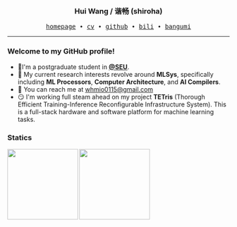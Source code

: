 <h3 align="center"> Hui Wang / 谐畅 (shiroha) </h3>


<p align="center">
  <samp>
    <a href="https://www.挂掉了.top/">homepage</a> ∙
    <a href="https://www.挂掉了.top/">cv</a> ∙ 
    <a href="https://github.com/shirohasuki/">github</a> ∙ 
    <a href="https://space.bilibili.com/200359295">bili</a> ∙ 
    <a href="https://bgm.tv/user/437227">bangumi</a>
  </samp>
</p>

---

### Welcome to my GitHub profile!

+ :school:I'm a postgraduate student in [**@SEU**](https://ic.seu.edu.cn/).
+ :telescope: My current research interests revolve around **MLSys**, specifically including **ML Processors**, **Computer Architecture**, and **AI Compilers**.
+ :e-mail: You can reach me at whmio0115@gmail.com
+ :smirk: I'm working full steam ahead on my project **TETris** (Thorough Efficient Training-Inference Reconfigurable Infrastructure System). This is a full-stack hardware and software platform for machine learning tasks.

### Statics

<img align="Left" height="160px" src="https://github-readme-stats.vercel.app/api?username=shirohasuki&show_icons=true&hide_border=true&theme=radical&layout=compact">
<img align="Left" height="160px" src="https://github-readme-stats-git-masterrstaa-rickstaa.vercel.app/api/top-langs/?username=shirohasuki&hide_title=true&hide_border=true&layout=compact&theme=dracula"/><br>
